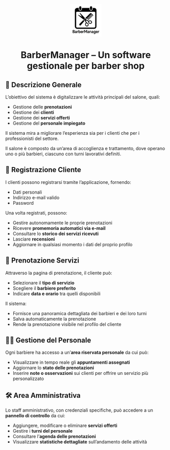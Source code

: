 <div align="center"><img src="./Implementazione/frontend/public/logo.png" height="100px" alt="BarberManager Logo"/></div>

<h1 align="center">BarberManager – Un software gestionale per barber shop</h2>

## 📝 Descrizione Generale

L’obiettivo del sistema è digitalizzare le attività principali del salone, quali:

- Gestione delle **prenotazioni**
- Gestione dei **clienti**
- Gestione dei **servizi offerti**
- Gestione del **personale impiegato**

Il sistema mira a migliorare l’esperienza sia per i clienti che per i professionisti del settore.

Il salone è composto da un’area di accoglienza e trattamento, dove operano uno o più barbieri, ciascuno con turni lavorativi definiti.

## 👤 Registrazione Cliente

I clienti possono registrarsi tramite l’applicazione, fornendo:

- Dati personali
- Indirizzo e-mail valido
- Password

Una volta registrati, possono:

- Gestire autonomamente le proprie prenotazioni
- Ricevere **promemoria automatici via e-mail**
- Consultare lo **storico dei servizi ricevuti**
- Lasciare **recensioni**
- Aggiornare in qualsiasi momento i dati del proprio profilo

## 📅 Prenotazione Servizi

Attraverso la pagina di prenotazione, il cliente può:

- Selezionare il **tipo di servizio**
- Scegliere il **barbiere preferito**
- Indicare **data e orario** tra quelli disponibili

Il sistema:

- Fornisce una panoramica dettagliata dei barbieri e dei loro turni
- Salva automaticamente la prenotazione
- Rende la prenotazione visibile nel profilo del cliente

## 🧑‍🔧 Gestione del Personale

Ogni barbiere ha accesso a un’**area riservata personale** da cui può:

- Visualizzare in tempo reale gli **appuntamenti assegnati**
- Aggiornare lo **stato delle prenotazioni**
- Inserire **note o osservazioni** sui clienti per offrire un servizio più personalizzato

## 🛠️ Area Amministrativa

Lo staff amministrativo, con credenziali specifiche, può accedere a un **pannello di controllo** da cui:

- Aggiungere, modificare o eliminare **servizi offerti**
- Gestire i **turni del personale**
- Consultare l’**agenda delle prenotazioni**
- Visualizzare **statistiche dettagliate** sull’andamento delle attività
